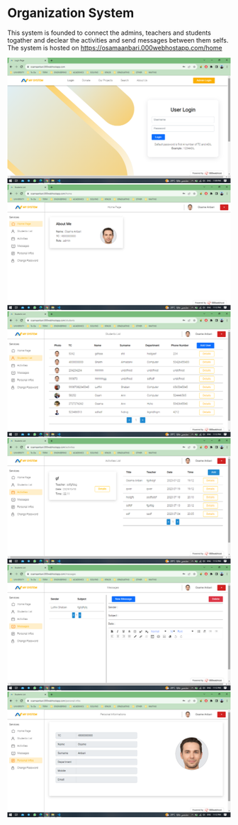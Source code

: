 # Organization System
This system is founded to connect the admins, teachers and students togather and declear the activities and send messages between them selfs.
The system is hosted on https://osamaanbari.000webhostapp.com/home

![Signin Screen](images/Screenshot%20(260).png)
![Main Screen](images/Screenshot%20(261).png)
![Students Screen](images/Screenshot%20(262).png)
![Activities Screen](images/Screenshot%20(263).png)
![Messages Screen](images/Screenshot%20(264).png)
![Personal Infos Screen](images/Screenshot%20(265).png)